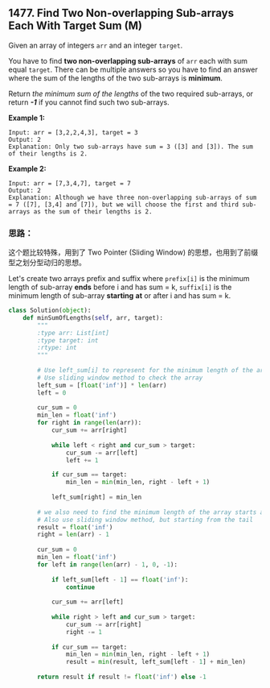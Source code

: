 ## 1477. Find Two Non-overlapping Sub-arrays Each With Target Sum (M)

Given an array of integers `arr` and an integer `target`.

You have to find **two non-overlapping sub-arrays** of `arr` each with sum equal `target`. There can be multiple answers so you have to find an answer where the sum of the lengths of the two sub-arrays is **minimum**.

Return *the minimum sum of the lengths* of the two required sub-arrays, or return ***-1*** if you cannot find such two sub-arrays.

**Example 1:**

```
Input: arr = [3,2,2,4,3], target = 3
Output: 2
Explanation: Only two sub-arrays have sum = 3 ([3] and [3]). The sum of their lengths is 2.
```

**Example 2:**

```
Input: arr = [7,3,4,7], target = 7
Output: 2
Explanation: Although we have three non-overlapping sub-arrays of sum = 7 ([7], [3,4] and [7]), but we will choose the first and third sub-arrays as the sum of their lengths is 2.
```



### 思路：

这个题比较特殊，用到了 Two Pointer (Sliding Window) 的思想，也用到了前缀型之划分型动归的思想。

Let's create two arrays prefix and suffix where `prefix[i]` is the minimum length of sub-array **ends** before i and has sum = k, `suffix[i]` is the minimum length of sub-array **starting** **at** or after i and has sum = k.

```python
class Solution(object):
    def minSumOfLengths(self, arr, target):
        """
        :type arr: List[int]
        :type target: int
        :rtype: int
        """
        
        # Use left_sum[i] to represent for the minimum length of the array ends at i whose sum is target
        # Use sliding window method to check the array
        left_sum = [float('inf')] * len(arr)
        left = 0
        
        cur_sum = 0
        min_len = float('inf')
        for right in range(len(arr)):
            cur_sum += arr[right]
            
            while left < right and cur_sum > target:
                cur_sum -= arr[left]
                left += 1

            if cur_sum == target:
                min_len = min(min_len, right - left + 1)
            
            left_sum[right] = min_len
        
        # we also need to find the minimum length of the array starts at i whose sum is target.
        # Also use sliding window method, but starting from the tail    
        result = float('inf')
        right = len(arr) - 1
        
        cur_sum = 0
        min_len = float('inf')
        for left in range(len(arr) - 1, 0, -1):
            
            if left_sum[left - 1] == float('inf'):
                continue
            
            cur_sum += arr[left]
            
            while right > left and cur_sum > target:
                cur_sum -= arr[right]
                right -= 1
            
            if cur_sum == target:
                min_len = min(min_len, right - left + 1)
                result = min(result, left_sum[left - 1] + min_len)
                 
        return result if result != float('inf') else -1
```

